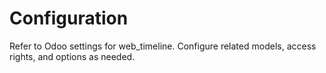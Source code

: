 # Configuration

Refer to Odoo settings for web_timeline. Configure related models, access rights, and options as needed.
